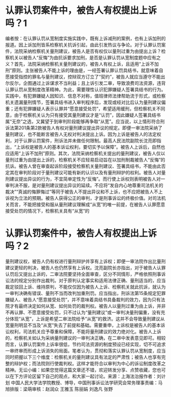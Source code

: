 # 认罪认罚案件中，被告人有权提出上诉吗？1

编者按：在认罪认罚从宽制度实施实践中，既有上诉减刑的案例，也有上诉加刑的报道。因上诉加刑皆系检察机关抗诉引起，由此引发热议与争论。对于认罪认罚案件，法院采纳检察机关量刑建议，被告人是否有权仅以量刑过重为由提出上诉？检察机关以被告人“反悔”为由抗诉要求加刑，是否是认罪认罚从宽制度题中应有之义？首先，法院采纳检察机关量刑建议的，被告人有权上诉，且适用“上诉不加刑”原则。主张被告人不能上诉的理由是，一经签署认罪认罚具结书，就意味着自愿接受指控的罪名与量刑建议，控辩双方订立了“契约”，被告人就应当遵守不能出尔反尔，企图通过上诉谋求不当利益；且上诉引发二审，导致浪费司法资源，违背认罪认罚从宽制度改革精神。为此，需要理性认识犯罪嫌疑人签署具结书的行为。实践中，有犯罪嫌疑人因知识、信息不对称，值班律师法律帮助流于形式，或检察机关遗漏量刑情节，签署具结书进入审判程序后，发现或经对比后认为量刑建议偏重；还有犯罪嫌疑人表示认罪并“愿意接受处罚”，希望适用缓刑，但检察机关不同意，由于检察机关认为只有接受其量刑建议才是“认罚”，因此嫌疑人签署具结书属“无奈”之选，又冀望于到审判阶段能够再争取“从宽”。应当说，以上情形符合刑诉法第201条第2款被告人有权对量刑建议提出异议的规定。即便一审法院采纳了量刑建议，也不能断言被告人无权对判决提出上诉。因为上诉是被告人的法定权利，对于认罪认罚案件，刑诉法并未做任何限制。最高人民法院副院长沈亮即指出，“上诉权是被告人的基本诉讼权利，要切实予以保障”。被告人上诉后，自然也应适用“上诉不加刑”原则。其次，法院采纳检察机关提出的量刑建议，被告人仅以量刑过重为由提出上诉的，检察机关不应轻易启动旨在以加刑制裁被告人“反悔”的抗诉。被告人曾在审查起诉阶段接受检察机关量刑建议、签署具结书，不能由此否定其在审判阶段对于量刑建议可能有新的认识以及有量刑辩护的权利。被告人对量刑建议提出异议的行为，不宜简单定性为“反悔”。而行使上诉权则表明被告人对一审判决不服，是对量刑建议提出异议的延续。不应将“发自内心地尊重司法机关的裁决”“真诚的悔罪悔过”等同于被告人不提出异议和不上诉，也不应把被告人不上诉视为立法的预期。被告人获得公正的审判，才是刑事诉讼的终极价值。对司法机关而言，不能把接受和服从量刑建议理解成“从宽”的唯一前提，在被告人认罪愿意接受处罚的情况下，检察机关具有“从宽”的

# 认罪认罚案件中，被告人有权提出上诉吗？2

量刑建议权，被告人仍有权进行量刑辩护并享有上诉权；即便一审法院作出比量刑建议更轻的判决，被告人也仍然享有上诉权。沈亮副院长亦指出，对于被告人认罪认罚后又提出上诉的，二审法院要坚持全面审查，区分不同情形，严格依照刑事诉讼法的规定分别作出裁判。对于原判认定事实和适用法律正确、量刑适当的，应当裁定驳回上诉、维持原判，不能仅仅因为被告人上诉、检察机关就此抗诉，就认为一审判决确有错误、量刑不当而改判加重刑罚。应当指出，刑诉法第15条规定犯罪嫌疑人、被告人“愿意接受处罚”，并不意味着具结书具备裁判的效力，因为只有法院才有最终决定如何从宽、如何处罚的裁判权。被告人以量刑过重为由上诉，并非不再认罪、不愿意接受处罚，只不过认为“量刑建议”或一审判决量刑偏重，没有充分体现“从宽”，上诉是希望二审法院给予“从宽”的救济。这并不会导致量刑建议从宽量刑明显不当及“从宽”失去了前提和基础。需要重申，上诉权是被告人的基本诉讼权利，司法机关应予尊重和保障，不能将量刑建议的效力绝对化。被告人上诉的，检察机关如认为采纳量刑建议的一审判决正确，在二审中发表意见即可。相较而言，认罪认罚案件上诉率很低，节约司法资源的制度预设已经实现，切不可追求一审终审而形成上诉消失的局面。笔者认为，贯彻和落实认罪认罚从宽制度，应当同时把握以下三个维度：检察机关的量刑建议具有法定的严肃性；被告人也享有完整的辩护权；而法院则行使裁判权。这样才能符合以审判为中心的诉讼制度改革之精神。无讼小编：如果您觉得这篇文章还不错，欢迎转发分享、点赞收藏，您也可以在下方评论区留下自己的观点，和大家一起讨论。来源：上海法治报作者：刘计划 中国人民大学法学院教授、博导，中国刑事诉讼法学研究会常务理事责编：马旭排版：梁萌审核：赵润众 王雅玉 陈丽娟 刘逸凡 张野

